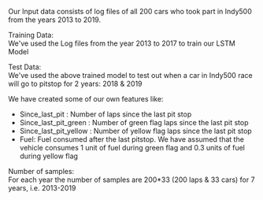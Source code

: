 Our Input data consists of log files of all 200 cars who took part in Indy500 from the years 2013 to 2019.

Training Data:<br/>
We've used the Log files from the year 2013 to 2017 to train our LSTM Model

Test Data:<br/>
We've used the above trained model to test out when a car in Indy500 race will go to pitstop for 2 years: 2018 & 2019

We have created some of our own features like:
- Since_last_pit : Number of laps since the last pit stop
- Since_last_pit_green :   Number of green flag laps since the last pit stop
- Since_last_pit_yellow : Number of yellow flag laps since the last pit stop
- Fuel: Fuel consumed after the last  pitstop. 
        We have assumed that the vehicle consumes 1 unit of fuel during green flag and 0.3 units of fuel during yellow flag

Number of samples:<br/>
For each year the number of samples are 200*33 (200 laps & 33 cars) for 7 years, i.e. 2013-2019
